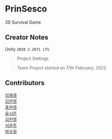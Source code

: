 # PrinSesco
2D Survival Game

## Creator Notes
Unity `2020.3.26f1 LTS`

>Project Settings

>*Team Project started on 17th February, 2022.*



## Contributors
[임재경](https://github.com/imjae)
<br>[김찬영](https://github.com/zzanyoung)
<br>[홍찬영](https://github.com/ChanYongH)
<br>[유시온](https://github.com/BigBear621)
<br>[김진영](https://github.com/KjinYoung)
<br>[서윤주](https://github.com/peewoong)
<br>[박수정](https://github.com/SJPark3)
